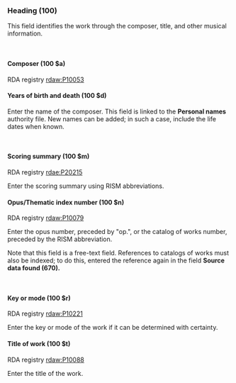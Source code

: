 ### Heading (100)

This field identifies the work through the composer, title, and other musical information.

&nbsp;

#### Composer (100 $a)

RDA registry [rdaw:P10053](http://www.rdaregistry.info/Elements/w/datatype/#P10053)

#### Years of birth and death (100 $d)

Enter the name of the composer. This field is linked to the **Personal names** authority file. New names can be added; in such a case, include the life dates when known.

&nbsp;

#### Scoring summary (100 $m)  
RDA registry [rdae:P20215](http://www.rdaregistry.info/Elements/e/#P20215)  

Enter the scoring summary using RISM abbreviations.

#### Opus/Thematic index number (100 $n)
RDA registry [rdaw:P10079](http://www.rdaregistry.info/Elements/w/#P10079)  

Enter the opus number, preceded by "op.", or the catalog of works number, preceded by the RISM abbreviation.

Note that this field is a free-text field. References to catalogs of works must also be indexed; to do this, entered the reference again in the field **Source data found (670).**

&nbsp;

#### Key or mode (100 $r)
RDA registry [rdaw:P10221](http://www.rdaregistry.info/Elements/w/#P10221)  

Enter the key or mode of the work if it can be determined with certainty.

  

#### Title of work (100 $t)   
RDA registry&nbsp;[rdaw:P10088](http://www.rdaregistry.info/Elements/w/datatype/#P10088)  

Enter the title of the work.